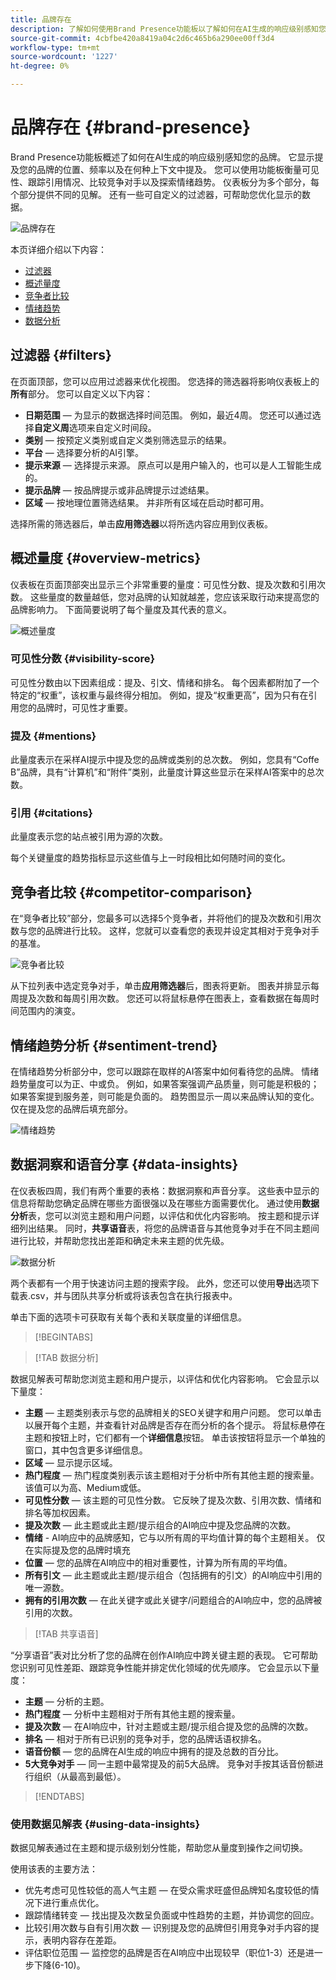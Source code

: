 ```yaml
---
title: 品牌存在
description: 了解如何使用Brand Presence功能板以了解如何在AI生成的响应级别感知您的品牌。
source-git-commit: 4cbfbe420a8419a04c2d6c465b6a290ee00ff3d4
workflow-type: tm+mt
source-wordcount: '1227'
ht-degree: 0%

---
```



# 品牌存在 {#brand-presence}

Brand Presence功能板概述了如何在AI生成的响应级别感知您的品牌。 它显示提及您的品牌的位置、频率以及在何种上下文中提及。 您可以使用功能板衡量可见性、跟踪引用情况、比较竞争对手以及探索情绪趋势。 仪表板分为多个部分，每个部分提供不同的见解。 还有一些可自定义的过滤器，可帮助您优化显示的数据。

![品牌存在](/help/dashboards/assets/brand-main.png)

本页详细介绍以下内容：

* [过滤器](#filters)
* [概述量度](##key-metrics)
* [竞争者比较](##competitor-comparison)
* [情绪趋势](#sentiment-trend)
* [数据分析](#data-insights)

## 过滤器 {#filters}

在页面顶部，您可以应用过滤器来优化视图。 您选择的筛选器将影响仪表板上的&#x200B;**所有**&#x200B;部分。 您可以自定义以下内容：

* **日期范围** — 为显示的数据选择时间范围。 例如，最近4周。 您还可以通过选择&#x200B;**自定义周**&#x200B;选项来自定义时间段。
* **类别** — 按预定义类别或自定义类别筛选显示的结果。
* **平台** — 选择要分析的AI引擎。
* **提示来源** — 选择提示来源。 原点可以是用户输入的，也可以是人工智能生成的。
* **提示品牌** — 按品牌提示或非品牌提示过滤结果。
* **区域** — 按地理位置筛选结果。 并非所有区域在启动时都可用。

选择所需的筛选器后，单击&#x200B;**应用筛选器**&#x200B;以将所选内容应用到仪表板。

## 概述量度 {#overview-metrics}

仪表板在页面顶部突出显示三个非常重要的量度：可见性分数、提及次数和引用次数。 这些量度的数量越低，您对品牌的认知就越差，您应该采取行动来提高您的品牌影响力。 下面简要说明了每个量度及其代表的意义。

![概述量度](/help/dashboards/assets/overview-metrics.png)

### 可见性分数 {#visibility-score}

可见性分数由以下因素组成：提及、引文、情绪和排名。 每个因素都附加了一个特定的“权重”，该权重与最终得分相加。 例如，提及“权重更高”，因为只有在引用您的品牌时，可见性才重要。

### 提及 {#mentions}

此量度表示在采样AI提示中提及您的品牌或类别的总次数。 例如，您具有“Coffe B”品牌，具有“计算机”和“附件”类别，此量度计算这些显示在采样AI答案中的总次数。

### 引用 {#citations}

此量度表示您的站点被引用为源的次数。

每个关键量度的趋势指标显示这些值与上一时段相比如何随时间的变化。

## 竞争者比较 {#competitor-comparison}

在“竞争者比较”部分，您最多可以选择5个竞争者，并将他们的提及次数和引用次数与您的品牌进行比较。 这样，您就可以查看您的表现并设定其相对于竞争对手的基准。

![竞争者比较](/help/dashboards/assets/competitor-comparison.png)

从下拉列表中选定竞争对手，单击&#x200B;**应用筛选器**&#x200B;后，图表将更新。 图表并排显示每周提及次数和每周引用次数。 您还可以将鼠标悬停在图表上，查看数据在每周时间范围内的演变。

## 情绪趋势分析 {#sentiment-trend}

在情绪趋势分析部分中，您可以跟踪在取样的AI答案中如何看待您的品牌。 情绪趋势量度可以为正、中或负。 例如，如果答案强调产品质量，则可能是积极的；如果答案提到服务差，则可能是负面的。 趋势图显示一周以来品牌认知的变化。 仅在提及您的品牌后填充部分。

![情绪趋势](/help/dashboards/assets/sentiment-trend.png)

## 数据洞察和语音分享 {#data-insights}

在仪表板四周，我们有两个重要的表格：数据洞察和声音分享。 这些表中显示的信息将帮助您确定品牌在哪些方面很强以及在哪些方面需要优化。  通过使用&#x200B;**数据分析**&#x200B;表，您可以浏览主题和用户问题，以评估和优化内容影响。 按主题和提示详细列出结果。 同时，**共享语音**&#x200B;表，将您的品牌语音与其他竞争对手在不同主题间进行比较，并帮助您找出差距和确定未来主题的优先级。

![数据分析](/help/dashboards/assets/data-insights.png)

两个表都有一个用于快速访问主题的搜索字段。 此外，您还可以使用&#x200B;**导出**&#x200B;选项下载表.csv，并与团队共享分析或将该表包含在执行报表中。

单击下面的选项卡可获取有关每个表和关联度量的详细信息。

>[!BEGINTABS]

>[!TAB 数据分析]

数据见解表可帮助您浏览主题和用户提示，以评估和优化内容影响。 它会显示以下量度：

* **主题** — 主题类别表示与您的品牌相关的SEO关键字和用户问题。 您可以单击以展开每个主题，并查看针对品牌是否存在而分析的各个提示。 将鼠标悬停在主题和按钮上时，它们都有一个&#x200B;**详细信息**&#x200B;按钮。 单击该按钮将显示一个单独的窗口，其中包含更多详细信息。
* **区域** — 显示提示区域。
* **热门程度** — 热门程度类别表示该主题相对于分析中所有其他主题的搜索量。 该值可以为高、Medium或低。
* **可见性分数** — 该主题的可见性分数。 它反映了提及次数、引用次数、情绪和排名等加权因素。
* **提及次数** — 此主题或此主题/提示组合的AI响应中提及您品牌的次数。
* **情绪** - AI响应中的品牌感知，它与以所有周的平均值计算的每个主题相关。 仅在实际提及您的品牌时填充
* **位置** — 您的品牌在AI响应中的相对重要性，计算为所有周的平均值。
* **所有引文** — 此主题或此主题/提示组合（包括拥有的引文）的AI响应中引用的唯一源数。
* **拥有的引用次数** — 在此关键字或此关键字/问题组合的AI响应中，您的品牌被引用的次数。

>[!TAB 共享语音]

“分享语音”表对比分析了您的品牌在创作AI响应中跨关键主题的表现。 它可帮助您识别可见性差距、跟踪竞争性能并排定优化领域的优先顺序。 它会显示以下量度：

* **主题** — 分析的主题。
* **热门程度** — 分析中主题相对于所有其他主题的搜索量。
* **提及次数** — 在AI响应中，针对主题或主题/提示组合提及您的品牌的次数。
* **排名** — 相对于所有已识别的竞争对手，您的品牌话语权排名。
* **语音份额** — 您的品牌在AI生成的响应中拥有的提及总数的百分比。
* **5大竞争对手** — 同一主题中最常提及的前5大品牌。 竞争对手按其话音份额进行组织（从最高到最低）。

>[!ENDTABS]

### 使用数据见解表 {#using-data-insights}

数据见解表通过在主题和提示级别划分性能，帮助您从量度到操作之间切换。

使用该表的主要方法：

* 优先考虑可见性较低的高人气主题 — 在受众需求旺盛但品牌知名度较低的情况下进行重点优化。
* 跟踪情绪转变 — 找出提及次数呈负面或中性趋势的主题，并协调您的回应。
* 比较引用次数与自有引用次数 — 识别提及您的品牌但引用竞争对手内容的提示，表明内容存在差距。
* 评估职位范围 — 监控您的品牌是否在AI响应中出现较早（职位1-3）还是进一步下降(6-10)。
